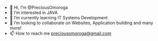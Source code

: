 - 👋 Hi, I’m @PreciousOmoroga
- 👀 I’m interested in JAVA
- 🌱 I’m currently learning IT Systems Development
- 💞️ I’m looking to collaborate on Websites, Application building and many more!
- 📫 How to reach me preciousomoroga@gmail.com

<!---
PreciousOmoroga/PreciousOmoroga is a ✨ special ✨ repository because its `README.md` (this file) appears on your GitHub profile.
You can click the Preview link to take a look at your changes.
--->
